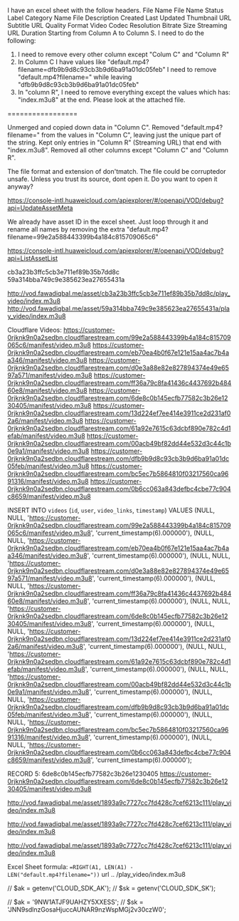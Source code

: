 
I have an excel sheet with the follow headers. 
File Name	File Name	Status	Label	Category Name	File Description	Created	Last Updated	Thumbnail URL	Subtitle URL	Quality	Format	Video Codec	Resolution	Bitrate	Size	Streaming URL	Duration
Starting from Column A to Column S. 
I need to do the following: 
1. I need to remove every other column except "Colum C" and "Column R"
2. In Column C I have values like "default.mp4?filename=dfb9b9d8c93cb3b9d6ba91a01dc05feb" I need to remove "default.mp4?filename=" while leaving "dfb9b9d8c93cb3b9d6ba91a01dc05feb"
3. In "column R", I need to remove everything except the values which has: "index.m3u8" at the end. 
Please look at the attached file. 


=================

Unmerged and copied down data in "Column C".
Removed "default.mp4?filename=" from the values in "Column C", leaving just the unique part of the string.
Kept only entries in "Column R" (Streaming URL) that end with "index.m3u8".
Removed all other columns except "Column C" and "Column R".

The file format and extension of  don'tmatch. The file could be corruptedor unsafe. Unless you trust its source, dont open it. Do you want to open it anyway?


https://console-intl.huaweicloud.com/apiexplorer/#/openapi/VOD/debug?api=UpdateAssetMeta



We already have asset ID in the excel sheet. 
Just loop through it and rename all names by removing the extra "default.mp4?filename=99e2a588443399b4a184c815709065c6"

https://console-intl.huaweicloud.com/apiexplorer/#/openapi/VOD/debug?api=ListAssetList





cb3a23b3ffc5cb3e711ef89b35b7dd8c
59a314bba749c9e385623ea27655431a

http://vod.fawadiqbal.me/asset/cb3a23b3ffc5cb3e711ef89b35b7dd8c/play_video/index.m3u8
http://vod.fawadiqbal.me/asset/59a314bba749c9e385623ea27655431a/play_video/index.m3u8







Cloudflare Videos:
https://customer-0rjknk9n0a2sedbn.cloudflarestream.com/99e2a588443399b4a184c815709065c6/manifest/video.m3u8
https://customer-0rjknk9n0a2sedbn.cloudflarestream.com/eb70ea4b0f67e121e15aa4ac7b4aa346/manifest/video.m3u8
https://customer-0rjknk9n0a2sedbn.cloudflarestream.com/d0e3a88e82e827894374e49e6597a571/manifest/video.m3u8
https://customer-0rjknk9n0a2sedbn.cloudflarestream.com/ff36a79c8fa41436c4437692b48460e8/manifest/video.m3u8
https://customer-0rjknk9n0a2sedbn.cloudflarestream.com/6de8c0b145ecfb77582c3b26e1230405/manifest/video.m3u8
https://customer-0rjknk9n0a2sedbn.cloudflarestream.com/13d224ef7ee414e3911ce2d231af02a6/manifest/video.m3u8
https://customer-0rjknk9n0a2sedbn.cloudflarestream.com/61a92e7615c63dcbf890e782c4d1efab/manifest/video.m3u8
https://customer-0rjknk9n0a2sedbn.cloudflarestream.com/00acb49bf82dd44e532d3c44c1b0e9a1/manifest/video.m3u8
https://customer-0rjknk9n0a2sedbn.cloudflarestream.com/dfb9b9d8c93cb3b9d6ba91a01dc05feb/manifest/video.m3u8
https://customer-0rjknk9n0a2sedbn.cloudflarestream.com/bc5ec7b5864810f03217560ca9691316/manifest/video.m3u8
https://customer-0rjknk9n0a2sedbn.cloudflarestream.com/0b6cc063a843defbc4cbe77c904c8659/manifest/video.m3u8

 
INSERT INTO `videos` (`id`, `user`, `video_links`, `timestamp`) VALUES 
(NULL, NULL, 'https://customer-0rjknk9n0a2sedbn.cloudflarestream.com/99e2a588443399b4a184c815709065c6/manifest/video.m3u8', 'current_timestamp(6).000000'),
(NULL, NULL, 'https://customer-0rjknk9n0a2sedbn.cloudflarestream.com/eb70ea4b0f67e121e15aa4ac7b4aa346/manifest/video.m3u8', 'current_timestamp(6).000000'),
(NULL, NULL, 'https://customer-0rjknk9n0a2sedbn.cloudflarestream.com/d0e3a88e82e827894374e49e6597a571/manifest/video.m3u8', 'current_timestamp(6).000000'),
(NULL, NULL, 'https://customer-0rjknk9n0a2sedbn.cloudflarestream.com/ff36a79c8fa41436c4437692b48460e8/manifest/video.m3u8', 'current_timestamp(6).000000'),
(NULL, NULL, 'https://customer-0rjknk9n0a2sedbn.cloudflarestream.com/6de8c0b145ecfb77582c3b26e1230405/manifest/video.m3u8', 'current_timestamp(6).000000'),
(NULL, NULL, 'https://customer-0rjknk9n0a2sedbn.cloudflarestream.com/13d224ef7ee414e3911ce2d231af02a6/manifest/video.m3u8', 'current_timestamp(6).000000'),
(NULL, NULL, 'https://customer-0rjknk9n0a2sedbn.cloudflarestream.com/61a92e7615c63dcbf890e782c4d1efab/manifest/video.m3u8', 'current_timestamp(6).000000'),
(NULL, NULL, 'https://customer-0rjknk9n0a2sedbn.cloudflarestream.com/00acb49bf82dd44e532d3c44c1b0e9a1/manifest/video.m3u8', 'current_timestamp(6).000000'),
(NULL, NULL, 'https://customer-0rjknk9n0a2sedbn.cloudflarestream.com/dfb9b9d8c93cb3b9d6ba91a01dc05feb/manifest/video.m3u8', 'current_timestamp(6).000000'),
(NULL, NULL, 'https://customer-0rjknk9n0a2sedbn.cloudflarestream.com/bc5ec7b5864810f03217560ca9691316/manifest/video.m3u8', 'current_timestamp(6).000000'),
(NULL, NULL, 'https://customer-0rjknk9n0a2sedbn.cloudflarestream.com/0b6cc063a843defbc4cbe77c904c8659/manifest/video.m3u8', 'current_timestamp(6).000000');




RECORD 5:
6de8c0b145ecfb77582c3b26e1230405
https://customer-0rjknk9n0a2sedbn.cloudflarestream.com/6de8c0b145ecfb77582c3b26e1230405/manifest/video.m3u8

http://vod.fawadiqbal.me/asset/1893a9c7727cc7fd428c7cef6213c111/play_video/index.m3u8

http://vod.fawadiqbal.me/asset/1893a9c7727cc7fd428c7cef6213c111/play_video/index.m3u8

http://vod.fawadiqbal.me/asset/1893a9c7727cc7fd428c7cef6213c111/play_video/index.m3u8




Excel Sheet formula: <code>=RIGHT(A1, LEN(A1) - LEN("default.mp4?filename="))</code>
                    url .. /play_video/index.m3u8








// $ak = getenv('CLOUD_SDK_AK');
// $sk = getenv('CLOUD_SDK_SK');
 
// $ak = '9NW1ATJF9UAHZY5XXESS';
// $sk = 'JNN9sdlnzGosaHjuccAUNAR9nzWspMGj2v30czW0';



